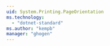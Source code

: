 ```yaml
---
uid: System.Printing.PageOrientation
ms.technology: 
  - "dotnet-standard"
ms.author: "kempb"
manager: "ghogen"
---
```


